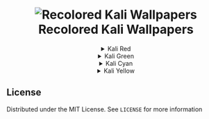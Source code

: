 <!-- BANNER -->
<h1 align="center">
  <img src="https://user-images.githubusercontent.com/59175356/161945350-3772c02f-8696-4066-a2ef-31e392ac6233.png" alt="Recolored Kali Wallpapers" width="1000">
  <br>
  <a>Recolored Kali Wallpapers</a>
</h1>

<div align="center">
<details>
<summary>Kali Red</summary>
<img src="kali-red/red-kali-abstract-sky-16x9.png" width="500">
<img src="kali-red/red-kali-abstract-sky-dark-16x9.jpg" width="500">
<img src="kali-red/red-kali-ascii-16x9.png" width="500">
<img src="kali-red/red-kali-contours.jpg" width="500">
<img src="kali-red/red-kali-dark-16x9.png" width="500">
<img src="kali-red/red-kali-geometric-16x9.png" width="500">
<img src="kali-red/red-kali-logo-16x9.png" width="500">
<img src="kali-red/red-kali-mesh-16x9.png" width="500">
<img src="kali-red/red-kali-neon-16x9.png" width="500">
<img src="kali-red/red-kali-nova-16x9.png" width="500">
<img src="kali-red/red-kali16x9.jpg" width="500">
</details> 
  
<details>
<summary>Kali Green</summary>
<img src="kali-green/green-kali-abstract-sky-16x9.png" width="500">
<img src="kali-green/green-kali-abstract-sky-dark-16x9.jpg" width="500">
<img src="kali-green/green-kali-ascii-16x9.png" width="500">
<img src="kali-green/green-kali-contours-16x9.png" width="500">
<img src="kali-green/green-kali-dark-16x9.png" width="500">
<img src="kali-green/green-kali-geometric-16x9.png" width="500">
<img src="kali-green/green-kali-logo-16x9.png" width="500">
<img src="kali-green/green-kali-mesh-16x9.png" width="500">
<img src="kali-green/green-kali-neon-16x9.png" width="500">
<img src="kali-green/green-kali-nova-16x9.png" width="500">
<img src="kali-green/green-kali16x9.jpg" width="500">
</details> 

<details>
<summary>Kali Cyan</summary>
<img src="kali-cyan/cyan-kali-abstract-sky-16x9.png" width="500">
<img src="kali-cyan/cyan-kali-abstract-sky-dark-16x9.jpg" width="500">
<img src="kali-cyan/cyan-kali-ascii-16x9.png" width="500">
<img src="kali-cyan/cyan-kali-contours-16x9.png" width="500">
<img src="kali-cyan/cyan-kali-dark-16x9.png" width="500">
<img src="kali-cyan/cyan-kali-geometric-16x9.png" width="500">
<img src="kali-cyan/cyan-kali-logo-16x9.png" width="500">
<img src="kali-cyan/cyan-kali-mesh-16x9.png" width="500">
<img src="kali-cyan/cyan-kali-neon-16x9.png" width="500">
<img src="kali-cyan/cyan-kali-nova-16x9.png" width="500">
<img src="kali-cyan/cyan-kali-16x9..jpg" width="500">
</details> 

<details>
<summary>Kali Yellow</summary>
<img src="kali-yellow/yellow-kali-abstract-sky-16x9.png" width="500">
<img src="kali-yellow/yellow-kali-abstract-sky-dark-16x9.jpg" width="500">
<img src="kali-yellow/yellow-kali-ascii-16x9.png" width="500">
<img src="kali-yellow/yellow-kali-contours-16x9.png" width="500">
<img src="kali-yellow/yellow-kali-dark-16x9.png" width="500">
<img src="kali-yellow/yellow-kali-geometric-16x9.png" width="500">
<img src="kali-yellow/yellow-kali-logo-16x9.png" width="500">
<img src="kali-yellow/yellow-kali-mesh-16x9.png" width="500">
<img src="kali-yellow/yellow-kali-neon-16x9.png" width="500">
<img src="kali-yellow/yellow-kali-nova-16x9.png" width="500">
<img src="kali-yellow/yellow-kali16x9.jpg" width="500">
</details> 
</div>

<!-- LICENSE -->
<h2>License</h2>

Distributed under the MIT License. See `LICENSE` for more information
